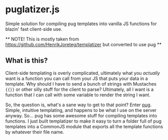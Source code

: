 # puglatizer.js

Simple solution for compiling pug templates into vanilla JS functions for blazin' fast client-side use.

** NOTE! This is mostly taken from https://github.com/HenrikJoreteg/templatizer but converted to use pug **

## What is this?

Client-side templating is overly complicated, ultimately what you *actually* want is a function you can call from your JS that puts your data in a template. Why should I have to send a bunch of strings with Mustaches `{{}}` or other silly stuff for the client to parse? Ultimately, all I want is a function that I can call with some variable to render the string I want.

So, the question is, what's a sane way to get to that point? Enter [pug](https://pugjs.org). Simple, intuitive templating, and happens to be what I use on the server anyway. So... pug has some awesome stuff for compiling templates into functions. I just built templatizer to make it easy to turn a folder full of pug templates into a CommonJS module that exports all the template functions by whatever their file name.